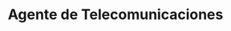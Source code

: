 ---
title: "Agente de Telecomunicaciones"
url: /cienfuegos/agente-de-telecomunicaciones/
shop: teléfono móvil
---